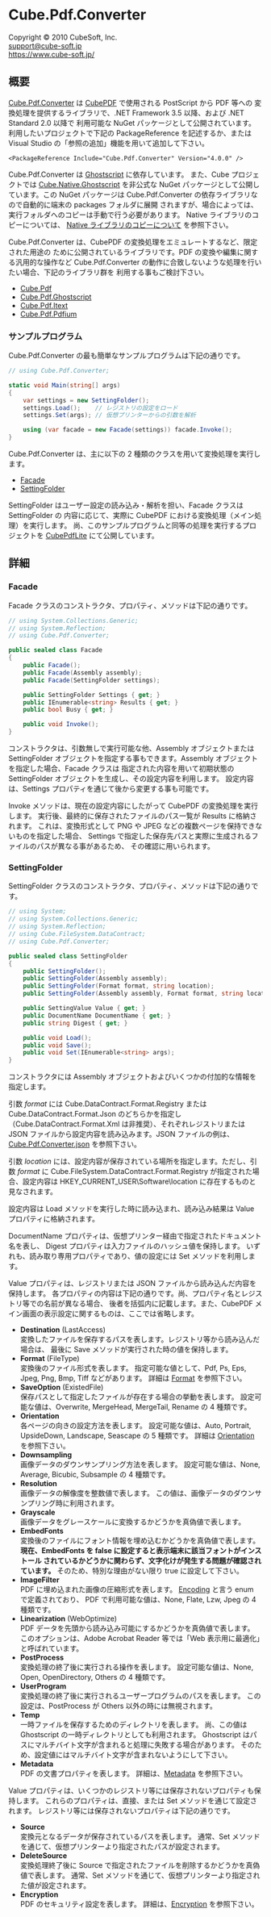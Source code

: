 Cube.Pdf.Converter
====

Copyright © 2010 CubeSoft, Inc.  
support@cube-soft.jp  
https://www.cube-soft.jp/

## 概要

[Cube.Pdf.Converter](https://www.nuget.org/packages/Cube.Pdf.Converter/) は
[CubePDF](https://www.cube-soft.jp/cubepdf/) で使用される PostScript から PDF 等への
変換処理を提供するライブラリで、.NET Framework 3.5 以降、および .NET Standard 2.0 以降で
利用可能な NuGet パッケージとして公開されています。利用したいプロジェクトで下記の
PackageReference を記述するか、または Visual Studio の「参照の追加」機能を用いて追加して下さい。

```
<PackageReference Include="Cube.Pdf.Converter" Version="4.0.0" />
```

Cube.Pdf.Converter は [Ghostscript](https://www.ghostscript.com/) に依存しています。
また、Cube プロジェクトでは
[Cube.Native.Ghostscript](https://www.nuget.org/packages/Cube.Native.Ghostscript)
を非公式な NuGet パッケージとして公開しています。この NuGet パッケージは
Cube.Pdf.Converter の依存ライブラリなので自動的に端末の packages フォルダに展開
されますが、場合によっては、実行フォルダへのコピーは手動で行う必要があります。
Native ライブラリのコピーについては、
[Native ライブラリのコピーについて](https://docs.cube-soft.jp/entry/cubevp/how-to-copy)
を参照下さい。

Cube.Pdf.Converter は、CubePDF の変換処理をエミュレートするなど、限定された用途の
ために公開されているライブラリです。PDF の変換や編集に関する汎用的な操作など
Cube.Pdf.Converter の動作に合致しないような処理を行いたい場合、下記のライブラリ群を
利用する事もご検討下さい。

* [Cube.Pdf](https://www.nuget.org/packages/Cube.Pdf/)
* [Cube.Pdf.Ghostscript](https://www.nuget.org/packages/Cube.Pdf.Ghostscript/)
* [Cube.Pdf.Itext](https://www.nuget.org/packages/Cube.Pdf.Itext/)
* [Cube.Pdf.Pdfium](https://www.nuget.org/packages/Cube.Pdf.Pdfium/)

### サンプルプログラム

Cube.Pdf.Converter の最も簡単なサンプルプログラムは下記の通りです。

```cs
// using Cube.Pdf.Converter;

static void Main(string[] args)
{
    var settings = new SettingFolder();
    settings.Load();    // レジストリの設定をロード
    settings.Set(args); // 仮想プリンターからの引数を解析

    using (var facade = new Facade(settings)) facade.Invoke();
}
```

Cube.Pdf.Converter は、主に以下の 2 種類のクラスを用いて変換処理を実行します。

* [Facade](https://github.com/cube-soft/Cube.Pdf/blob/master/Applications/Converter/Core/Sources/Facade.cs)
* [SettingFolder](https://github.com/cube-soft/Cube.Pdf/blob/master/Applications/Converter/Core/Sources/SettingFolder.cs)

SettingFolder はユーザー設定の読み込み・解析を担い、Facade クラスは SettingFolder の
内容に応じて、実際に CubePDF における変換処理（メイン処理）を実行します。
尚、このサンプルプログラムと同等の処理を実行するプロジェクトを
[CubePdfLite](https://github.com/cube-soft/Cube.Vp.Docs/tree/master/Examples/CubePdfLite) にて公開しています。

## 詳細

### Facade

Facade クラスのコンストラクタ、プロパティ、メソッドは下記の通りです。

```cs
// using System.Collections.Generic;
// using System.Reflection;
// using Cube.Pdf.Converter;

public sealed class Facade
{
    public Facade();
    public Facade(Assembly assembly);
    public Facade(SettingFolder settings);

    public SettingFolder Settings { get; }
    public IEnumerable<string> Results { get; }
    public bool Busy { get; }

    public void Invoke();
}
```

コンストラクタは、引数無しで実行可能な他、Assembly オブジェクトまたは SettingFolder
オブジェクトを指定する事もできます。Assembly オブジェクトを指定した場合、Facade クラスは
指定された内容を用いて初期状態の SettingFolder オブジェクトを生成し、その設定内容を利用します。
設定内容は、Settings プロパティを通じて後から変更する事も可能です。

Invoke メソッドは、現在の設定内容にしたがって CubePDF の変換処理を実行します。
実行後、最終的に保存されたファイルのパス一覧が Results に格納されます。
これは、変換形式として PNG や JPEG などの複数ページを保持できないものを指定した場合、
Settings で指定した保存先パスと実際に生成されるファイルのパスが異なる事があるため、
その確認に用いられます。

### SettingFolder

SettingFolder クラスのコンストラクタ、プロパティ、メソッドは下記の通りです。

```cs
// using System;
// using System.Collections.Generic;
// using System.Reflection;
// using Cube.FileSystem.DataContract;
// using Cube.Pdf.Converter;

public sealed class SettingFolder
{
    public SettingFolder();
    public SettingFolder(Assembly assembly);
    public SettingFolder(Format format, string location);
    public SettingFolder(Assembly assembly, Format format, string location);

    public SettingValue Value { get; }
    public DocumentName DocumentName { get; }
    public string Digest { get; }

    public void Load();
    public void Save();
    public void Set(IEnumerable<string> args);
}
```

コンストラクタには Assembly オブジェクトおよびいくつかの付加的な情報を指定します。

引数 *format* には Cube.DataContract.Format.Registry または Cube.DataContract.Format.Json
のどちらかを指定し（Cube.DataContract.Format.Xml は非推奨）、それぞれレジストリまたは
JSON ファイルから設定内容を読み込みます。JSON ファイルの例は、
[Cube.Pdf.Converter.json](https://github.com/cube-soft/Cube.Vp.Docs/blob/master/Documents/Assets/Cube.Pdf.Converter.json)
を参照下さい。

引数 *location* には、設定内容が保存されている場所を指定します。ただし、引数 *format* に
Cube.FileSystem.DataContract.Format.Registry が指定された場合、設定内容は
HKEY_CURRENT_USER\Software\location に存在するものと見なされます。

設定内容は Load メソッドを実行した時に読み込まれ、読み込み結果は Value プロパティに格納されます。

DocumentName プロパティは、仮想プリンター経由で指定されたドキュメント名を表し、
Digest プロパティは入力ファイルのハッシュ値を保持します。
いずれも、読み取り専用プロパティであり、値の設定には Set メソッドを利用します。

Value プロパティは、レジストリまたは JSON ファイルから読み込んだ内容を保持します。
各プロパティの内容は下記の通りです。尚、プロパティ名とレジストリ等での名前が異なる場合、
後者を括弧内に記載します。また、CubePDF メイン画面の表示設定に関するものは、ここでは省略します。

* **Destination** (LastAccess)  
  変換したファイルを保存するパスを表します。レジストリ等から読み込んだ場合は、
  最後に Save メソッドが実行された時の値を保持します。
* **Format** (FileType)  
  変換後のファイル形式を表します。
  指定可能な値として、Pdf, Ps, Eps, Jpeg, Png, Bmp, Tiff などがあります。
  詳細は [Format](https://github.com/cube-soft/Cube.Pdf/blob/master/Libraries/Ghostscript/Sources/Parameters/Format.cs) を参照下さい。
* **SaveOption** (ExistedFile)  
  保存パスとして指定したファイルが存在する場合の挙動を表します。
  設定可能な値は、Overwrite, MergeHead, MergeTail, Rename の 4 種類です。
* **Orientation**  
  各ページの向きの設定方法を表します。
  設定可能な値は、Auto, Portrait, UpsideDown, Landscape, Seascape の 5 種類です。
  詳細は [Orientation](https://github.com/cube-soft/Cube.Pdf/blob/master/Libraries/Ghostscript/Sources/Parameters/Orientation.cs) を参照下さい。
* **Downsampling**  
  画像データのダウンサンプリング方法を表します。
  設定可能な値は、None, Average, Bicubic, Subsample の 4 種類です。
* **Resolution**  
  画像データの解像度を整数値で表します。
  この値は、画像データのダウンサンプリング時に利用されます。
* **Grayscale**  
  画像データをグレースケールに変換するかどうかを真偽値で表します。
* **EmbedFonts**  
  変換後のファイルにフォント情報を埋め込むかどうかを真偽値で表します。
  **現在、EmbedFonts を false に設定すると表示端末に該当フォントがインストール
  されているかどうかに関わらず、文字化けが発生する問題が確認されています。**
  そのため、特別な理由がない限り true に設定して下さい。
* **ImageFilter**  
  PDF に埋め込まれた画像の圧縮形式を表します。
  [Encoding](https://github.com/cube-soft/Cube.Pdf/blob/master/Libraries/Ghostscript/Sources/Parameters/Encoding.cs) と言う enum で定義されており、
  PDF で利用可能な値は、None, Flate, Lzw, Jpeg の 4 種類です。
* **Linearization** (WebOptimize)  
  PDF データを先頭から読み込み可能にするかどうかを真偽値で表します。
  このオプションは、Adobe Acrobat Reader 等では「Web 表示用に最適化」と呼ばれています。
* **PostProcess**  
  変換処理の終了後に実行される操作を表します。
  設定可能な値は、None, Open, OpenDirectory, Others の 4 種類です。
* **UserProgram**  
  変換処理の終了後に実行されるユーザープログラムのパスを表します。
  この設定は、PostProcess が Others 以外の時には無視されます。
* **Temp**  
  一時ファイルを保存するためのディレクトリを表します。
  尚、この値は Ghostscript の一時ディレクトリとしても利用されます。
  Ghostscript はパスにマルチバイト文字が含まれると処理に失敗する場合があります。
  そのため、設定値にはマルチバイト文字が含まれないようにして下さい。
* **Metadata**  
  PDF の文書プロパティを表します。
  詳細は、[Metadata](https://github.com/cube-soft/Cube.Pdf/blob/master/Libraries/Core/Sources/Metadata.cs) を参照下さい。

Value プロパティは、いくつかのレジストリ等には保存されないプロパティも保持します。
これらのプロパティは、直接、または Set メソッドを通じて設定されます。
レジストリ等には保存されないプロパティは下記の通りです。

* **Source**  
  変換元となるデータが保存されているパスを表します。
  通常、Set メソッドを通じて、仮想プリンターより指定されたパスが設定されます。
* **DeleteSource**  
  変換処理終了後に Source で指定されたファイルを削除するかどうかを真偽値で表します。
  通常、Set メソッドを通じて、仮想プリンターより指定された値が設定されます。
* **Encryption**  
  PDF のセキュリティ設定を表します。
  詳細は、[Encryption](https://github.com/cube-soft/Cube.Pdf/blob/master/Libraries/Core/Sources/Encryption.cs) を参照下さい。
